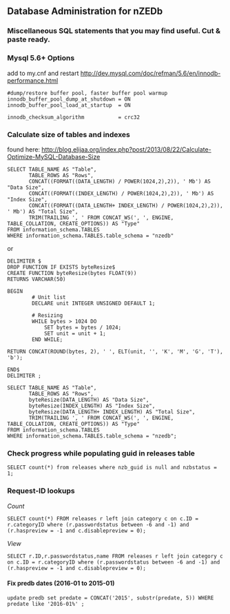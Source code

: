 ## Database Administration for nZEDb



### Miscellaneous SQL statements that you may find useful. Cut & paste ready.



### Mysql 5.6+ Options
add to my.cnf and restart
http://dev.mysql.com/doc/refman/5.6/en/innodb-performance.html
```
#dump/restore buffer pool, faster buffer pool warmup
innodb_buffer_pool_dump_at_shutdown = ON
innodb_buffer_pool_load_at_startup  = ON

innodb_checksum_algorithm           = crc32
```

### Calculate size of tables and indexes
found here: http://blog.elijaa.org/index.php?post/2013/08/22/Calculate-Optimize-MySQL-Database-Size
```
SELECT TABLE_NAME AS "Table", 
       TABLE_ROWS AS "Rows", 
       CONCAT((FORMAT((DATA_LENGTH) / POWER(1024,2),2)), ' Mb') AS "Data Size", 
       CONCAT((FORMAT((INDEX_LENGTH) / POWER(1024,2),2)), ' Mb') AS "Index Size",
       CONCAT((FORMAT((DATA_LENGTH+ INDEX_LENGTH) / POWER(1024,2),2)), ' Mb') AS "Total Size",
       TRIM(TRAILING ', ' FROM CONCAT_WS(', ', ENGINE, TABLE_COLLATION, CREATE_OPTIONS)) AS "Type"
FROM information_schema.TABLES
WHERE information_schema.TABLES.table_schema = "nzedb"
```
or
```
DELIMITER $
DROP FUNCTION IF EXISTS byteResize$
CREATE FUNCTION byteResize(bytes FLOAT(9)) 
RETURNS VARCHAR(50)
 
BEGIN
        # Unit list
        DECLARE unit INTEGER UNSIGNED DEFAULT 1;
 
        # Resizing
        WHILE bytes > 1024 DO
            SET bytes = bytes / 1024;
            SET unit = unit + 1;
        END WHILE;
 
RETURN CONCAT(ROUND(bytes, 2), ' ', ELT(unit, '', 'K', 'M', 'G', 'T'), 'b');
 
END$
DELIMITER ;
 
SELECT TABLE_NAME AS "Table", 
       TABLE_ROWS AS "Rows", 
       byteResize(DATA_LENGTH) AS "Data Size", 
       byteResize(INDEX_LENGTH) AS "Index Size",
       byteResize(DATA_LENGTH+ INDEX_LENGTH) AS "Total Size",
       TRIM(TRAILING ', ' FROM CONCAT_WS(', ', ENGINE, TABLE_COLLATION, CREATE_OPTIONS)) AS "Type"
FROM information_schema.TABLES
WHERE information_schema.TABLES.table_schema = "nzedb";
```
### Check progress while populating guid in releases table
```
SELECT count(*) from releases where nzb_guid is null and nzbstatus = 1;
```

### Request-ID lookups 
_Count_
```
SELECT count(*) FROM releases r left join category c on c.ID = r.categoryID where (r.passwordstatus between -6 and -1) and (r.haspreview = -1 and c.disablepreview = 0);
```
_View_
```
SELECT r.ID,r.passwordstatus,name FROM releases r left join category c on c.ID = r.categoryID where (r.passwordstatus between -6 and -1) and (r.haspreview = -1 and c.disablepreview = 0);
```

#### Fix predb dates (2016-01 to 2015-01)
```
update predb set predate = CONCAT('2015', substr(predate, 5)) WHERE predate like '2016-01%' ;
```